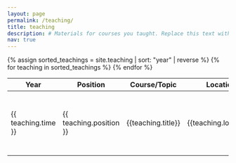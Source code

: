 ```yaml
---
layout: page
permalink: /teaching/
title: teaching
description: # Materials for courses you taught. Replace this text with your description.
nav: true
---
```

<div class="teachings">
    <table class="table table-hover">
    <thead>
        <tr>
        <th scope="col-2">Year</th>
        <th scope="col-2">Position</th>
        <th scope="col-3">Course/Topic</th>
        <th scope="col-3">Location</th>
        <th scope="col-4">Description</th>
        </tr>
    </thead>
    <tbody>
    {% assign sorted_teachings = site.teaching | sort: "year" | reverse %}
    {% for teaching in sorted_teachings %}
        <tr class="teaching" >
            <td class="col-2" style="vertical-align:middle">
                {{ teaching.time }}
            </td>
            <td class="col-2" style="vertical-align:middle">
                {{ teaching.position }}
            </td>
            <td class="col-3" style="vertical-align:middle">
                {{teaching.title}}
            </td>
            <td class="col-3" id="location" style="vertical-align:middle">
                {{teaching.location}}
            </td>
            <td class="col-4" id="description" style="vertical-align:middle" data-bs-toggle="tooltip" data-bs-placement="right" title="{{teaching.description}}">
                {% if teaching.redirect %}
                <a href="{{teaching.redirect}}" target="_blank">click to see more</a>
                {% else %}
                <a href="{{ teaching.url | relative_url }}"> click to see more</a>
                {% endif %}
            </td>
        </tr>
    {% endfor %}
    </tbody>
</table>
</div>